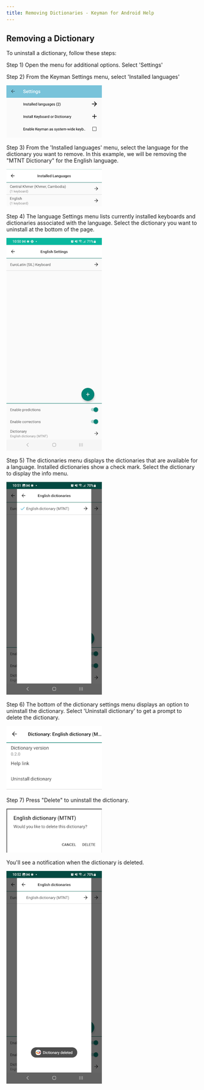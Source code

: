 ```yaml
---
title: Removing Dictionaries - Keyman for Android Help
---
```


## Removing a Dictionary
To uninstall a dictionary, follow these steps:

Step 1)
Open the menu for additional options. Select 'Settings'

Step 2)
From the Keyman Settings menu, select 'Installed languages'

![](../android_images/settings-languages-ap.png)

Step 3)
From the 'Installed languages' menu, select the language for the dictionary you want to remove. In this example,
we will be removing the "MTNT Dictionary" for the English language.

![](../android_images/settings-two-installed-languages-ap.png)

Step 4)
The language Settings menu lists currently installed keyboards and dictionaries associated with the language.
Select the dictionary you want to uninstall at the bottom of the page.

![](../android_images/english-settings-ap.png)

Step 5)
The dictionaries menu displays the dictionaries that are available for a language. Installed dictionaries show a check mark.
Select the dictionary to display the info menu.

![](../android_images/english-dictionaries-ap.png)

Step 6)
The bottom of the dictionary settings menu displays an option to uninstall the dictionary.
Select 'Uninstall dictionary' to get a prompt to delete the dictionary.

![](../android_images/english-dictionary-info-ap.png)

Step 7)
Press "Delete" to uninstall the dictionary.

![](../android_images/confirm-english-dictionary-delete-ap.png)

You'll see a notification when the dictionary is deleted.

![](../android_images/uninstall-dictionary-notification-ap.png)
